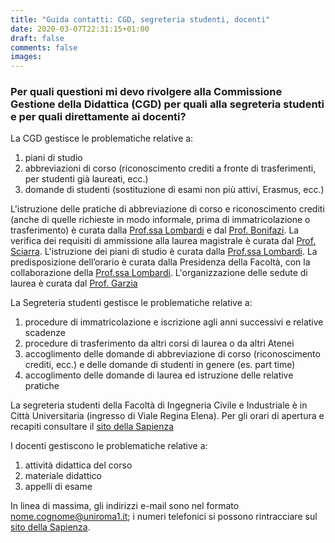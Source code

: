 ```yaml
---
title: "Guida contatti: CGD, segreteria studenti, docenti"
date: 2020-03-07T22:31:15+01:00
draft: false
comments: false
images:
---
```


### Per quali questioni mi devo rivolgere alla Commissione Gestione della Didattica (CGD) per quali alla segreteria studenti e per quali direttamente ai docenti?

La CGD gestisce le problematiche relative a:

   1. piani di studio
   2. abbreviazioni di corso (riconoscimento crediti a fronte di trasferimenti, per studenti già laureati, ecc.)
   3. domande di studenti (sostituzione di esami non più attivi, Erasmus, ecc.)

L'istruzione delle pratiche di abbreviazione di corso e riconoscimento crediti (anche di quelle richieste in modo informale, prima di immatricolazione o trasferimento) è curata dalla [Prof.ssa Lombardi](mailto:mara.lombardi@uniroma1.it) e dal [Prof. Bonifazi](giuseppe.bonifazi@uniroma1.it).
La verifica dei requisiti di ammissione alla laurea magistrale è curata dal [Prof. Sciarra](giulio.sciarra@uniroma1.it).
L'istruzione dei piani di studio è curata dalla [Prof.ssa Lombardi](mara.lombardi@uniroma1.it).
La predisposizione dell’orario è curata dalla Presidenza della Facoltà, con la collaborazione della [Prof.ssa Lombardi](mara.lombardi@uniroma1.it).
L'organizzazione delle sedute di laurea è curata dal [Prof. Garzia](fabio.garzia@uniroma1.it)


La Segreteria studenti gestisce le problematiche relative a:
   
   1. procedure di immatricolazione e iscrizione agli anni successivi e relative scadenze
   2. procedure di trasferimento da altri corsi di laurea o da altri Atenei
   3. accoglimento delle domande di abbreviazione di corso (riconoscimento crediti, ecc.) e delle domande di studenti in genere (es. part time)
   4. accoglimento delle domande di laurea ed istruzione delle relative pratiche

La segreteria studenti della Facoltà di Ingegneria Civile e Industriale è in Città Universitaria (ingresso di Viale Regina Elena). Per gli orari di apertura e recapiti consultare il [sito della Sapienza](http://www.uniroma1.it/didattica/sportelli/segreterie/segreteria-studenti-di-ingegneria)


I docenti gestiscono le problematiche relative a:

   1. attività didattica del corso
   2. materiale didattico
   3. appelli di esame

In linea di massima, gli indirizzi e-mail sono nel formato nome.cognome@uniroma1.it; i numeri telefonici si possono rintracciare sul [sito della Sapienza](http://www.uniroma1.it/contatti). 

